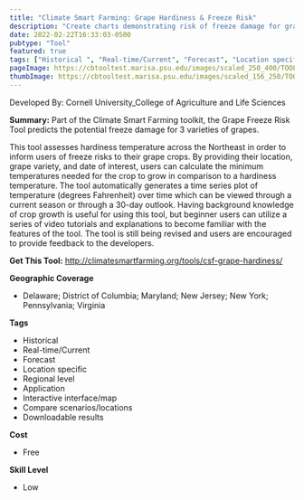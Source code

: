 ```yaml
---
title: "Climate Smart Farming: Grape Hardiness & Freeze Risk"
description: "Create charts demonstrating risk of freeze damage for grape variety growth "
date: 2022-02-22T16:33:03-0500
pubtype: "Tool"
featured: true
tags: ["Historical ", "Real-time/Current", "Forecast", "Location specific", "Regional level", "Application", "Interactive interface/map", "Compare scenarios/locations", "Downloadable results"]
pageImage: https://cbtooltest.marisa.psu.edu/images/scaled_250_400/TOOLID_39.6_ScreenCapture-1.png
thumbImage: https://cbtooltest.marisa.psu.edu/images/scaled_156_250/TOOLID_39.6_ScreenCapture-1.png
---
```

Developed By: Cornell University_College of Agriculture and Life Sciences

**Summary:** Part of the Climate Smart Farming toolkit, the Grape Freeze Risk Tool predicts the potential freeze damage for 3 varieties of grapes. 

This tool assesses hardiness temperature across the Northeast in order to inform users of freeze risks to their grape crops. By providing their location, grape variety, and date of interest, users can calculate the minimum temperatures needed for the crop to grow  in comparison to a hardiness temperature. The tool automatically generates a time series plot of temperature (degrees Fahrenheit) over time which can be viewed through a current season or through a 30-day outlook. Having background knowledge of crop growth is useful for using this tool, but beginner users can utilize a series of video tutorials and explanations to become familiar with the features of the tool. The tool is still being revised and users are encouraged to provide feedback to the developers.

__**Get This Tool:**__ http://climatesmartfarming.org/tools/csf-grape-hardiness/

__**Geographic Coverage**__
- Delaware; District of Columbia; Maryland; New Jersey; New York; Pennsylvania; Virginia

__**Tags**__
-  Historical 
-  Real-time/Current
-  Forecast
-  Location specific
-  Regional level
-  Application
-  Interactive interface/map
-  Compare scenarios/locations
-  Downloadable results

__**Cost**__
- Free

__**Skill Level**__
- Low
